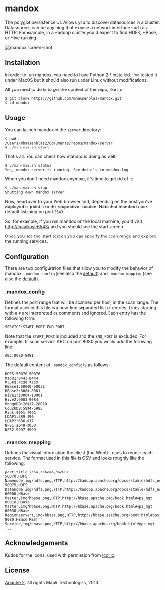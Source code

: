 # mandox

The polyglot persistence UI. Allows you to discover datasources in a 
cluster. Datasources can be anything that expose a network interface such as
HTTP. For example, in a Hadoop cluster you'd expect to find HDFS, HBase, or
Hive running.

![mandox screen-shot](https://dl.dropboxusercontent.com/u/10436738/tmp/mandox-screen-shot-0.png "mandox screen-shot")

## Installation

In order to run mandox, you need to have Python 2.7 installed. I've tested it 
under MacOS but it should also run under Linux without modifications.

All you need to do is to get the content of the repo, like in:

	$ git clone https://github.com/mhausenblas/mandox.git
	$ cd mandox

## Usage

You can launch mandox in the `server` directory:

	$ pwd
	/Users/mhausenblas2/Documents/repos/mandox/server
	$ ./man-man.sh start
	
That's all. You can check how mandox is doing as well:

	$ ./man-man.sh status
	Yes, mandox server is running. See details in mandox.log
	
When you don't need mandox anymore, it's time to get rid of it:

	$ ./man-man.sh stop
	Shutting down mandox server

Now, head over to your Web browser and, depending on the host you've deployed it,
point it to the respective location. Note that mandox is per default listening 
on port `6543`. 

So, for example, if you run mandox on the local machine, you'd visit 
[http://localhost:6543/](http://localhost:6543/) and you should see the start screen.

Once you see the start screen you can specify the scan range and explore the
running services.

## Configuration

There are two configuration files that allow you to modify the behavior
of mandox: `.mandox_config` (see also the [default](https://github.com/mhausenblas/mandox/blob/master/server/.mandox_config)) 
and `.mandox_mapping` (see also the [default](https://github.com/mhausenblas/mandox/blob/master/server/.mandox_mapping)).

### .mandox_config

Defines the port range that will be scanned per host, in the scan range. 
The format used in this file is a new-line separated list of entries. 
Lines starting with a `#` are interpreted as comments and ignored. 
Each entry has the following form:

	SERVICE:START_PORT-END_PORT

Note that the `START_PORT` is included and the `END_PORT` is excluded. For 
example, to scan service ABC on port 8080 you would add the following line:
 
	ABC:8080-8081

The default content of `.mandox_config` is as follows:

	HDFS:50070-50076
	MapR1:8443-8444
	MapR2:7220-7223
	HBase1:60000-60031
	HBase2:8080-8081
	Hive1:10000-10001
	Hive2:9083-9084
	MongoDB:28017-28018
	CouchDB:5984-5985
	Riak:8091-8092
	LDAP1:389-390
	LDAP2:636-637
	NFS1:2049-2050
	NFS2:9997-9999

### .mandox_mapping

Defines the visual information the client (the WebUI) uses to render each
service. The format used in this file is CSV and looks roughly like the following:

	port,title,icon,schema,docURL
	50070,HDFS Namenode,img/hdfs.png,HTTP,http://hadoop.apache.org/docs/stable/hdfs_user_guide.html
	50075,HDFS Datanode,img/hdfs.png,HTTP,http://hadoop.apache.org/docs/stable/hdfs_user_guide.html
	60000,HBase Master,img/hbase.png,HTTP,http://hbase.apache.org/book.html#ops_mgt
	60010,HBase Master,img/hbase.png,HTTP,http://hbase.apache.org/book.html#ops_mgt
	60030,HBase Regionservers,img/hbase.png,HTTP,http://hbase.apache.org/book.html#ops_mgt
	8080,HBase REST Service,img/hbase.png,HTTP,http://hbase.apache.org/book.html#ops_mgt
	...

## Acknowledgements	

Kudos for the icons, used with permission from [Iconic](http://somerandomdude.com/work/iconic/).

## License

[Apache 2](http://www.apache.org/licenses/LICENSE-2.0.html). All rights
MapR Technologies, 2013.